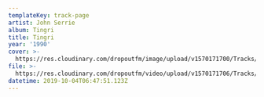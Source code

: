 ```yaml
---
templateKey: track-page
artist: John Serrie
album: Tingri
title: Tingri
year: '1990'
cover: >-
  https://res.cloudinary.com/dropoutfm/image/upload/v1570171700/Tracks/john-serrie-tingri_vcjlow.jpg
file: >-
  https://res.cloudinary.com/dropoutfm/video/upload/v1570171706/Tracks/john-serrie-tingri_wlgdh9.mp3
datetime: 2019-10-04T06:47:51.123Z
---
```


